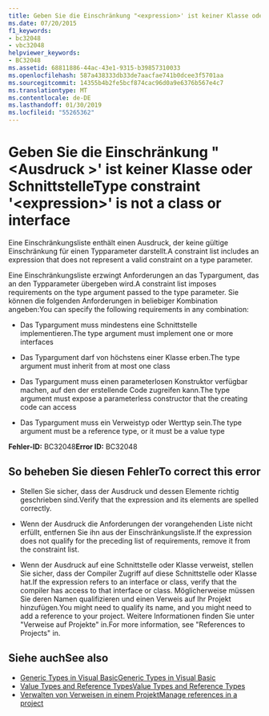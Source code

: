 ```yaml
---
title: Geben Sie die Einschränkung "<expression>' ist keiner Klasse oder Schnittstelle
ms.date: 07/20/2015
f1_keywords:
- bc32048
- vbc32048
helpviewer_keywords:
- BC32048
ms.assetid: 68811886-44ac-43e1-9315-b39857310033
ms.openlocfilehash: 587a438333db33de7aacfae741b0dcee3f5701aa
ms.sourcegitcommit: 14355b4b2fe5bcf874cac96d0a9e6376b567e4c7
ms.translationtype: MT
ms.contentlocale: de-DE
ms.lasthandoff: 01/30/2019
ms.locfileid: "55265362"
---
```

# <a name="type-constraint-expression-is-not-a-class-or-interface"></a><span data-ttu-id="3a6fe-102">Geben Sie die Einschränkung "\<Ausdruck >' ist keiner Klasse oder Schnittstelle</span><span class="sxs-lookup"><span data-stu-id="3a6fe-102">Type constraint '\<expression>' is not a class or interface</span></span>
<span data-ttu-id="3a6fe-103">Eine Einschränkungsliste enthält einen Ausdruck, der keine gültige Einschränkung für einen Typparameter darstellt.</span><span class="sxs-lookup"><span data-stu-id="3a6fe-103">A constraint list includes an expression that does not represent a valid constraint on a type parameter.</span></span>  
  
 <span data-ttu-id="3a6fe-104">Eine Einschränkungsliste erzwingt Anforderungen an das Typargument, das an den Typparameter übergeben wird.</span><span class="sxs-lookup"><span data-stu-id="3a6fe-104">A constraint list imposes requirements on the type argument passed to the type parameter.</span></span> <span data-ttu-id="3a6fe-105">Sie können die folgenden Anforderungen in beliebiger Kombination angeben:</span><span class="sxs-lookup"><span data-stu-id="3a6fe-105">You can specify the following requirements in any combination:</span></span>  
  
-   <span data-ttu-id="3a6fe-106">Das Typargument muss mindestens eine Schnittstelle implementieren.</span><span class="sxs-lookup"><span data-stu-id="3a6fe-106">The type argument must implement one or more interfaces</span></span>  
  
-   <span data-ttu-id="3a6fe-107">Das Typargument darf von höchstens einer Klasse erben.</span><span class="sxs-lookup"><span data-stu-id="3a6fe-107">The type argument must inherit from at most one class</span></span>  
  
-   <span data-ttu-id="3a6fe-108">Das Typargument muss einen parameterlosen Konstruktor verfügbar machen, auf den der erstellende Code zugreifen kann.</span><span class="sxs-lookup"><span data-stu-id="3a6fe-108">The type argument must expose a parameterless constructor that the creating code can access</span></span>  
  
-   <span data-ttu-id="3a6fe-109">Das Typargument muss ein Verweistyp oder Werttyp sein.</span><span class="sxs-lookup"><span data-stu-id="3a6fe-109">The type argument must be a reference type, or it must be a value type</span></span>  
  
 <span data-ttu-id="3a6fe-110">**Fehler-ID:** BC32048</span><span class="sxs-lookup"><span data-stu-id="3a6fe-110">**Error ID:** BC32048</span></span>  
  
## <a name="to-correct-this-error"></a><span data-ttu-id="3a6fe-111">So beheben Sie diesen Fehler</span><span class="sxs-lookup"><span data-stu-id="3a6fe-111">To correct this error</span></span>  
  
-   <span data-ttu-id="3a6fe-112">Stellen Sie sicher, dass der Ausdruck und dessen Elemente richtig geschrieben sind.</span><span class="sxs-lookup"><span data-stu-id="3a6fe-112">Verify that the expression and its elements are spelled correctly.</span></span>  
  
-   <span data-ttu-id="3a6fe-113">Wenn der Ausdruck die Anforderungen der vorangehenden Liste nicht erfüllt, entfernen Sie ihn aus der Einschränkungsliste.</span><span class="sxs-lookup"><span data-stu-id="3a6fe-113">If the expression does not qualify for the preceding list of requirements, remove it from the constraint list.</span></span>  
  
-   <span data-ttu-id="3a6fe-114">Wenn der Ausdruck auf eine Schnittstelle oder Klasse verweist, stellen Sie sicher, dass der Compiler Zugriff auf diese Schnittstelle oder Klasse hat.</span><span class="sxs-lookup"><span data-stu-id="3a6fe-114">If the expression refers to an interface or class, verify that the compiler has access to that interface or class.</span></span> <span data-ttu-id="3a6fe-115">Möglicherweise müssen Sie deren Namen qualifizieren und einen Verweis auf Ihr Projekt hinzufügen.</span><span class="sxs-lookup"><span data-stu-id="3a6fe-115">You might need to qualify its name, and you might need to add a reference to your project.</span></span> <span data-ttu-id="3a6fe-116">Weitere Informationen finden Sie unter "Verweise auf Projekte" in.</span><span class="sxs-lookup"><span data-stu-id="3a6fe-116">For more information, see "References to Projects" in.</span></span>  
  
## <a name="see-also"></a><span data-ttu-id="3a6fe-117">Siehe auch</span><span class="sxs-lookup"><span data-stu-id="3a6fe-117">See also</span></span>

- [<span data-ttu-id="3a6fe-118">Generic Types in Visual Basic</span><span class="sxs-lookup"><span data-stu-id="3a6fe-118">Generic Types in Visual Basic</span></span>](../../visual-basic/programming-guide/language-features/data-types/generic-types.md)
- [<span data-ttu-id="3a6fe-119">Value Types and Reference Types</span><span class="sxs-lookup"><span data-stu-id="3a6fe-119">Value Types and Reference Types</span></span>](../../visual-basic/programming-guide/language-features/data-types/value-types-and-reference-types.md)
- [<span data-ttu-id="3a6fe-120">Verwalten von Verweisen in einem Projekt</span><span class="sxs-lookup"><span data-stu-id="3a6fe-120">Manage references in a project</span></span>](/visualstudio/ide/managing-references-in-a-project)
